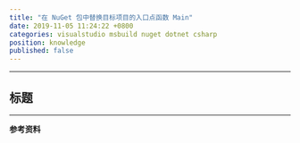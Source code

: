 ```yaml
---
title: "在 NuGet 包中替换目标项目的入口点函数 Main"
date: 2019-11-05 11:24:22 +0800
categories: visualstudio msbuild nuget dotnet csharp
position: knowledge
published: false
---
```




---

<div id="toc"></div>

## 标题

---

**参考资料**